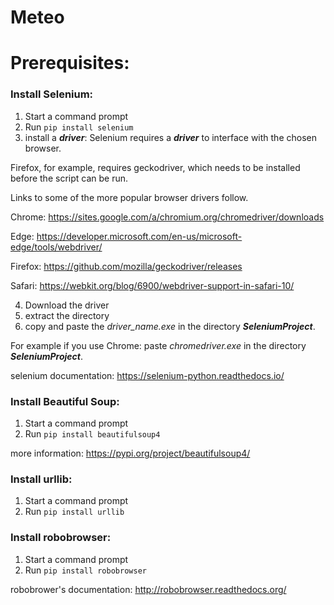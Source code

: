 # Meteo

# Prerequisites:

### Install Selenium: 
1. Start a command prompt
2. Run `pip install selenium`
3. install a ***driver***:
Selenium requires a ***driver*** to interface with the chosen browser. 

Firefox, for example, requires geckodriver, which needs to be installed before the script can be run. 

Links to some of the more popular browser drivers follow.

Chrome:     https://sites.google.com/a/chromium.org/chromedriver/downloads

Edge: 	https://developer.microsoft.com/en-us/microsoft-edge/tools/webdriver/

Firefox: 	https://github.com/mozilla/geckodriver/releases

Safari: 	https://webkit.org/blog/6900/webdriver-support-in-safari-10/

4. Download the driver 
5. extract the directory 
6. copy and paste the *driver_name.exe* in the directory ***SeleniumProject***.

For example if you use Chrome: paste *chromedriver.exe* in the directory ***SeleniumProject***.

selenium documentation: https://selenium-python.readthedocs.io/

### Install Beautiful Soup:
1. Start a command prompt
2. Run `pip install beautifulsoup4`

more information: https://pypi.org/project/beautifulsoup4/

### Install urllib:
1. Start a command prompt
2. Run `pip install urllib`

### Install robobrowser:
1. Start a command prompt
2. Run `pip install robobrowser`

robobrower's documentation: http://robobrowser.readthedocs.org/

